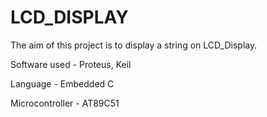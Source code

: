 # LCD_DISPLAY
The aim of this project is to display a string on LCD_Display. 



Software used - Proteus, Keil



Language - Embedded C



Microcontroller - AT89C51
